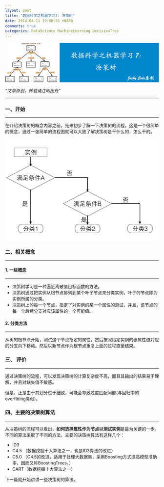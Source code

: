 ```yaml
---
layout: post
title: "数据科学之机器学习7: 决策树"
date: 2014-04-11 19:00:32 +0800
comments: true
categories: DataScience MachineLearning DecisionTree
---
```


![artical 21](/images/artical/artical21.jpg)
<!-- more -->

*“文章原创，转载请注明出处”*

***

### 一、开始
***

在介绍决策树的概念内容之前，先来初步了解一下决策树的流程。这是一个很简单的概念，通过一张简单的流程图就可以大致了解决策树是干什么的，怎么干的。

![decision trees](\images\a21\decisiontrees.jpg)

### 二、相关概念
***

#### 1. 一些概念
***

* 决策树学习是一种逼近离散值目标函数的方法。
* 决策树通过把实例从根节点排列到某个叶子节点来分类实例，叶子的节点即为实例所属的分类。
* 决策树上的每一个节点，指定了对实例的某一个属性的测试，并且，该节点的每一个后续分支对应该属性的一个可能值。

#### 2. 分类方法
***
从树的根节点开始，测试这个节点指定的属性，然后按照给定实例的该属性值对应的分支向下移动。然后以新节点作为根节点重复上面的过程直至结束。

### 三、 评价
***

通过决策树的流程，可以发现决策树的计算复杂度不高，而且其输出的结果易于理解，并且对缺失值不敏感。

但是，正是由于其划分过于细致，可能会导致过度匹配问题(与回归中的overfitting类似)。

### 四、主要的决策树算法
***

从决策树的流程可以看出，**如何选择属性作为节点以测试实例**是最为关键的一步。不同的算法采取了不同的方法，主要的决策树算法有这样几个：

* ID3
* C4.5 （数据挖掘十大算法之一，也是ID3算法的改进）
* C5.0 （C4.5的改进，适用于处理大数据集，采用Boosting方式提高模型准确率，因而又称BoostingTrees。）
* CART（数据挖掘十大算法之一）

下一篇就开始讲讲一些决策树的算法。
